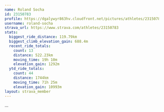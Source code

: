 ```yaml
---
name: Roland Socha
id: 23150783
profile: https://dgalywyr863hv.cloudfront.net/pictures/athletes/23150783/14745672/4/large.jpg
username: roland-socha
strava_url: https://www.strava.com/athletes/23150783
stats:
  biggest_ride_distance: 119.79km
  biggest_climb_elevation_gain: 688.4m
  recent_ride_totals:
    count: 13
    distance: 522.23km
    moving_time: 19h 10m
    elevation_gain: 1292m
  ytd_ride_totals:
    count: 44
    distance: 1744km
    moving_time: 71h 25m
    elevation_gain: 10993m
layout: strava_member
--- 
```

...
